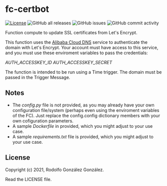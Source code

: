 # fc-certbot

[![License](https://img.shields.io/badge/License-BSD_3--Clause-blue.svg)](https://opensource.org/licenses/BSD-3-Clause) 
![GitHub all releases](https://img.shields.io/github/downloads/rgglez/fc-certbot/total) 
![GitHub issues](https://img.shields.io/github/issues/rgglez/fc-certbot) 
![GitHub commit activity](https://img.shields.io/github/commit-activity/y/rgglez/fc-certbot)

Function compute to update SSL certificates from Let's Encrypt.

This function uses the [Alibaba Cloud DNS](https://www.alibabacloud.com/product/dns) 
service to authenticate the domain with Let's Encrypt. Your account must have access
to this service, and you must use these enviroment variables to pass the credentials:

*AUTH_ACCESSKEY_ID*
*AUTH_ACCESSKEY_SECRET*

The function is intended to be run using a Time trigger. The domain must be passed in the Trigger Message.

## Notes

* The *config.py* file is not provided, as you may already have your own configuration file/system (perhaps even using the enviroment variables of the FC). Just replace the config.config dictionary members with your own cofiguration parameters.
* A sample *Dockerfile* in provided, which you might adjust to your use case.
* A sample *requirements.txt* file is provided, which you might adjust to your use case.

## License

Copyright (c) 2021, Rodolfo González González.

Read the LICENSE file.
